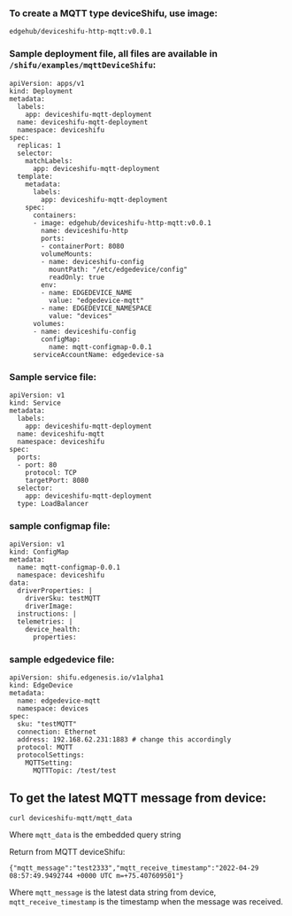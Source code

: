 
### To create a MQTT type deviceShifu, use image:

```
edgehub/deviceshifu-http-mqtt:v0.0.1
```

### Sample deployment file, all files are available in `/shifu/examples/mqttDeviceShifu`:

```
apiVersion: apps/v1
kind: Deployment
metadata:
  labels:
    app: deviceshifu-mqtt-deployment
  name: deviceshifu-mqtt-deployment
  namespace: deviceshifu
spec:
  replicas: 1
  selector:
    matchLabels:
      app: deviceshifu-mqtt-deployment
  template:
    metadata:
      labels:
        app: deviceshifu-mqtt-deployment
    spec:
      containers:
      - image: edgehub/deviceshifu-http-mqtt:v0.0.1
        name: deviceshifu-http
        ports:
        - containerPort: 8080
        volumeMounts:
        - name: deviceshifu-config
          mountPath: "/etc/edgedevice/config"
          readOnly: true
        env:
        - name: EDGEDEVICE_NAME
          value: "edgedevice-mqtt"
        - name: EDGEDEVICE_NAMESPACE
          value: "devices"
      volumes:
      - name: deviceshifu-config
        configMap:
          name: mqtt-configmap-0.0.1
      serviceAccountName: edgedevice-sa
```

### Sample service file:

```
apiVersion: v1
kind: Service
metadata:
  labels:
    app: deviceshifu-mqtt-deployment
  name: deviceshifu-mqtt
  namespace: deviceshifu
spec:
  ports:
  - port: 80
    protocol: TCP
    targetPort: 8080
  selector:
    app: deviceshifu-mqtt-deployment
  type: LoadBalancer
```

### sample configmap file:

```
apiVersion: v1
kind: ConfigMap
metadata:
  name: mqtt-configmap-0.0.1
  namespace: deviceshifu
data:
  driverProperties: |
    driverSku: testMQTT
    driverImage: 
  instructions: |
  telemetries: |
    device_health:
      properties:

```

### sample edgedevice file:

```
apiVersion: shifu.edgenesis.io/v1alpha1
kind: EdgeDevice
metadata:
  name: edgedevice-mqtt
  namespace: devices
spec:
  sku: "testMQTT" 
  connection: Ethernet
  address: 192.168.62.231:1883 # change this accordingly
  protocol: MQTT
  protocolSettings:
    MQTTSetting:
      MQTTTopic: /test/test
```

## To get the latest MQTT message from device:

```
curl deviceshifu-mqtt/mqtt_data
```

Where `mqtt_data` is the embedded query string

Return from MQTT deviceShifu:

```
{"mqtt_message":"test2333","mqtt_receive_timestamp":"2022-04-29 08:57:49.9492744 +0000 UTC m=+75.407609501"}
```

Where `mqtt_message` is the latest data string from device, `mqtt_receive_timestamp` is the timestamp when the message was received.
